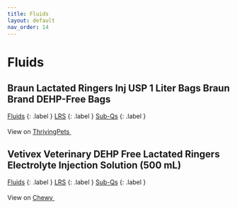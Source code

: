 ```yaml
---
title: Fluids
layout: default
nav_order: 14
---
```


# Fluids

## Braun Lactated Ringers Inj USP 1 Liter Bags Braun Brand DEHP-Free Bags

[Fluids](fluids.html)
{: .label }
[LRS](lrs.html)
{: .label }
[Sub-Qs](sub-qs.html)
{: .label }


View on <a href="https://thrivingpets.com/products/lactated-ringers-inj-usp-1-liter-bags" class="external" target="_blank">ThrivingPets <svg width="18" height="18" viewBox="0 0 24 24" aria-labelledby="svg-external-link-title"><use xlink:href="#svg-external-link"></use></svg></a>

## Vetivex Veterinary DEHP Free Lactated Ringers Electrolyte Injection Solution (500 mL)

[Fluids](fluids.html)
{: .label }
[LRS](lrs.html)
{: .label }
[Sub-Qs](sub-qs.html)
{: .label }


View on <a href="https://www.chewy.com/dp/179221" class="external" target="_blank">Chewy <svg width="18" height="18" viewBox="0 0 24 24" aria-labelledby="svg-external-link-title"><use xlink:href="#svg-external-link"></use></svg></a>

<!-- Updated 2024-10-18 02:52:49.339144Z -->
